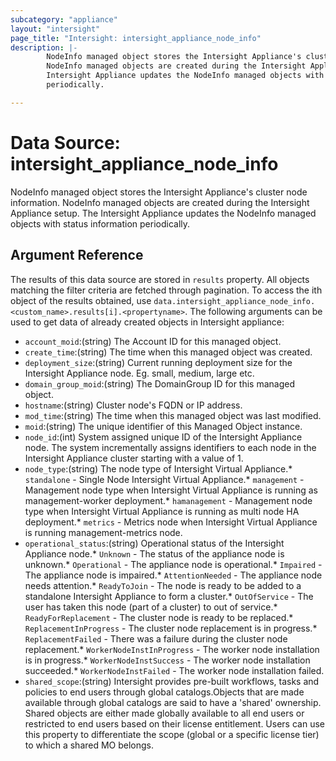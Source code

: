 ```yaml
---
subcategory: "appliance"
layout: "intersight"
page_title: "Intersight: intersight_appliance_node_info"
description: |-
        NodeInfo managed object stores the Intersight Appliance's cluster node information.
        NodeInfo managed objects are created during the Intersight Appliance setup. The
        Intersight Appliance updates the NodeInfo managed objects with status information
        periodically.

---
```


# Data Source: intersight_appliance_node_info
NodeInfo managed object stores the Intersight Appliance's cluster node information.
NodeInfo managed objects are created during the Intersight Appliance setup. The
Intersight Appliance updates the NodeInfo managed objects with status information
periodically.
## Argument Reference
The results of this data source are stored in `results` property.
All objects matching the filter criteria are fetched through pagination.
To access the ith object of the results obtained, use `data.intersight_appliance_node_info.<custom_name>.results[i].<propertyname>`.
The following arguments can be used to get data of already created objects in Intersight appliance:
* `account_moid`:(string) The Account ID for this managed object. 
* `create_time`:(string) The time when this managed object was created. 
* `deployment_size`:(string) Current running deployment size for the Intersight Appliance node. Eg. small, medium, large etc. 
* `domain_group_moid`:(string) The DomainGroup ID for this managed object. 
* `hostname`:(string) Cluster node's FQDN or IP address. 
* `mod_time`:(string) The time when this managed object was last modified. 
* `moid`:(string) The unique identifier of this Managed Object instance. 
* `node_id`:(int) System assigned unique ID of the Intersight Appliance node. The system incrementally assigns identifiers to each node in the Intersight Appliance cluster starting with a value of 1. 
* `node_type`:(string) The node type of Intersight Virtual Appliance.* `standalone` - Single Node Intersight Virtual Appliance.* `management` - Management node type when Intersight Virtual Appliance is running as management-worker deployment.* `hamanagement` - Management node type when Intersight Virtual Appliance is running as multi node HA deployment.* `metrics` - Metrics node when Intersight Virtual Appliance is running management-metrics node. 
* `operational_status`:(string) Operational status of the Intersight Appliance node.* `Unknown` - The status of the appliance node is unknown.* `Operational` - The appliance node is operational.* `Impaired` - The appliance node is impaired.* `AttentionNeeded` - The appliance node needs attention.* `ReadyToJoin` - The node is ready to be added to a standalone Intersight Appliance to form a cluster.* `OutOfService` - The user has taken this node (part of a cluster) to out of service.* `ReadyForReplacement` - The cluster node is ready to be replaced.* `ReplacementInProgress` - The cluster node replacement is in progress.* `ReplacementFailed` - There was a failure during the cluster node replacement.* `WorkerNodeInstInProgress` - The worker node installation is in progress.* `WorkerNodeInstSuccess` - The worker node installation succeeded.* `WorkerNodeInstFailed` - The worker node installation failed. 
* `shared_scope`:(string) Intersight provides pre-built workflows, tasks and policies to end users through global catalogs.Objects that are made available through global catalogs are said to have a 'shared' ownership. Shared objects are either made globally available to all end users or restricted to end users based on their license entitlement. Users can use this property to differentiate the scope (global or a specific license tier) to which a shared MO belongs. 
 

